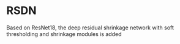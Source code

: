 # RSDN
Based on ResNet18, the deep residual shrinkage network with soft thresholding and shrinkage modules is added
